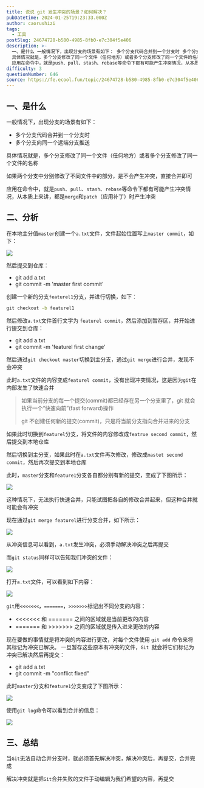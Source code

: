 ```yaml
---
title: 说说 git 发生冲突的场景？如何解决？
pubDatetime: 2024-01-25T19:23:33.000Z
author: caorushizi
tags:
  - 工具
postSlug: 24674728-b580-4985-8fb0-e7c304f5e406
description: >-
  一、是什么 一般情况下，出现分支的场景有如下： 多个分支代码合并到一个分支时 多个分支向同一个远端分支推送
  具体情况就是，多个分支修改了同一个文件（任何地方）或者多个分支修改了同一个文件的名称 如果两个分支中分别修改了不同文件中的部分，是不会产生冲突，直接合并即可
  应用在命令中，就是push、pull、stash、rebase等命令下都有可能产生冲突情况，从本质上来讲，都是merge和patch（
difficulty: 3
questionNumber: 646
source: https://fe.ecool.fun/topic/24674728-b580-4985-8fb0-e7c304f5e406
---
```


## 一、是什么

一般情况下，出现分支的场景有如下：

- 多个分支代码合并到一个分支时
- 多个分支向同一个远端分支推送

具体情况就是，多个分支修改了同一个文件（任何地方）或者多个分支修改了同一个文件的名称

如果两个分支中分别修改了不同文件中的部分，是不会产生冲突，直接合并即可

应用在命令中，就是`push`、`pull`、`stash`、`rebase`等命令下都有可能产生冲突情况，从本质上来讲，都是`merge`和`patch`（应用补丁）时产生冲突

## 二、分析

在本地主分值`master`创建一个`a.txt`文件，文件起始位置写上`master commit`，如下：

![](https://static.ecool.fun//article/8713520d-3dbf-44bc-8076-60154dcbe04a.png)

然后提交到仓库：

- git add a.txt
- git commit -m 'master first commit'

创建一个新的分支`featurel1`分支，并进行切换，如下：

```cmd
git checkout -b featurel1
```

然后修改`a.txt`文件首行文字为 `featurel commit`，然后添加到暂存区，并开始进行提交到仓库：

- git add a.txt
- git commit -m 'featurel first change'

然后通过`git checkout master`切换到主分支，通过`git merge`进行合并，发现不会冲突

此时`a.txt`文件的内容变成`featurel commit`，没有出现冲突情况，这是因为`git`在内部发生了快速合并

> 如果当前分支的每一个提交(commit)都已经存在另一个分支里了，git 就会执行一个“快速向前”(fast forward)操作
>
> git 不创建任何新的提交(commit)，只是将当前分支指向合并进来的分支

如果此时切换到`featurel`分支，将文件的内容修改成`featrue second commit`，然后提交到本地仓库

然后切换到主分支，如果此时在`a.txt`文件再次修改，修改成`mastet second commit`，然后再次提交到本地仓库

此时，`master`分支和`feature1`分支各自都分别有新的提交，变成了下图所示：

![](https://static.ecool.fun//article/86efa296-626b-45b3-9ea3-0773fab8fa51.png)

这种情况下，无法执行快速合并，只能试图把各自的修改合并起来，但这种合并就可能会有冲突

现在通过`git merge featurel`进行分支合并，如下所示：

![](https://static.ecool.fun//article/dd098f38-9cab-4779-be69-dc527ca69272.png)

从冲突信息可以看到，`a.txt`发生冲突，必须手动解决冲突之后再提交

而`git status`同样可以告知我们冲突的文件：

![](https://static.ecool.fun//article/160655f5-4fd7-499e-8f6e-a05b8b6b9c70.png)

打开`a.txt`文件，可以看到如下内容：

![](https://static.ecool.fun//article/bbaa45f2-fa9b-459b-9d89-7762c3b5b65d.png)

`git`用`<<<<<<<`，`=======`，`>>>>>>>`标记出不同分支的内容：

- <<<<<<< 和 ======= 之间的区域就是当前更改的内容
- ======= 和 >>>>>>> 之间的区域就是传入进来更改的内容

现在要做的事情就是将冲突的内容进行更改，对每个文件使用 `git add` 命令来将其标记为冲突已解决。 一旦暂存这些原本有冲突的文件，`Git `就会将它们标记为冲突已解决然后再提交：

- git add a.txt
- git commit -m "conflict fixed"

此时`master`分支和`feature1`分支变成了下图所示：

![](https://static.ecool.fun//article/5b347556-94ef-4d0b-81a9-dfb4cb853f54.png)

使用`git log`命令可以看到合并的信息：

![](https://static.ecool.fun//article/9bcad801-ec00-49a9-80da-360ec1b54e57.png)

## 三、总结

当`Git`无法自动合并分支时，就必须首先解决冲突，解决冲突后，再提交，合并完成

解决冲突就是把`Git`合并失败的文件手动编辑为我们希望的内容，再提交
